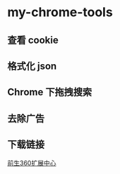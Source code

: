 # my-chrome-tools

## 查看 cookie

## 格式化 json

## Chrome 下拖拽搜索

## 去除广告

## 下载链接

<a href="https://ext.chrome.360.cn/webstore/detail/hmifjfaonaoopeklmegjfagoafhdgkkg" target="_blank"><u>前生360扩展中心</u></a>
